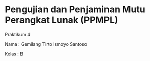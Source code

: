 # Pengujian dan Penjaminan Mutu Perangkat Lunak (PPMPL)

Praktikum 4

Nama : Gemilang Tirto Ismoyo Santoso

Kelas : B
